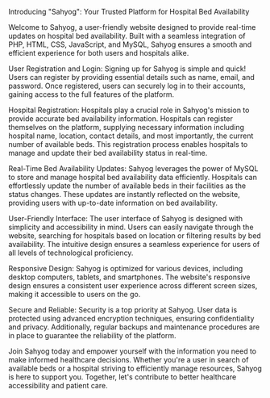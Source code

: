 Introducing "Sahyog": Your Trusted Platform for Hospital Bed Availability

Welcome to Sahyog, a user-friendly website designed to provide real-time updates on hospital bed availability. Built with a seamless integration of PHP, HTML, CSS, JavaScript, and MySQL, Sahyog ensures a smooth and efficient experience for both users and hospitals alike.

User Registration and Login:
Signing up for Sahyog is simple and quick! Users can register by providing essential details such as name, email, and password. Once registered, users can securely log in to their accounts, gaining access to the full features of the platform.

Hospital Registration:
Hospitals play a crucial role in Sahyog's mission to provide accurate bed availability information. Hospitals can register themselves on the platform, supplying necessary information including hospital name, location, contact details, and most importantly, the current number of available beds. This registration process enables hospitals to manage and update their bed availability status in real-time.

Real-Time Bed Availability Updates:
Sahyog leverages the power of MySQL to store and manage hospital bed availability data efficiently. Hospitals can effortlessly update the number of available beds in their facilities as the status changes. These updates are instantly reflected on the website, providing users with up-to-date information on bed availability.

User-Friendly Interface:
The user interface of Sahyog is designed with simplicity and accessibility in mind. Users can easily navigate through the website, searching for hospitals based on location or filtering results by bed availability. The intuitive design ensures a seamless experience for users of all levels of technological proficiency.

Responsive Design:
Sahyog is optimized for various devices, including desktop computers, tablets, and smartphones. The website's responsive design ensures a consistent user experience across different screen sizes, making it accessible to users on the go.

Secure and Reliable:
Security is a top priority at Sahyog. User data is protected using advanced encryption techniques, ensuring confidentiality and privacy. Additionally, regular backups and maintenance procedures are in place to guarantee the reliability of the platform.

Join Sahyog today and empower yourself with the information you need to make informed healthcare decisions. Whether you're a user in search of available beds or a hospital striving to efficiently manage resources, Sahyog is here to support you. Together, let's contribute to better healthcare accessibility and patient care.
